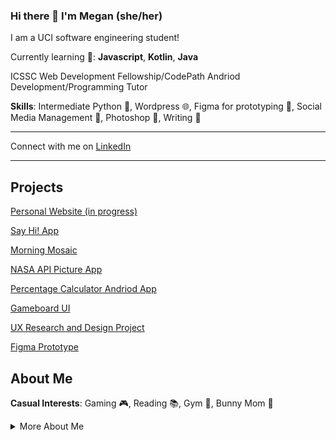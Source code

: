 ### Hi there 👋 I'm Megan (she/her)
I am a UCI software engineering student!

Currently learning 🌱: **Javascript**, **Kotlin**, **Java**

ICSSC Web Development Fellowship/CodePath Andriod Development/Programming Tutor

**Skills**: Intermediate Python :snake:, Wordpress 🌐, Figma for prototyping :art:,
Social Media Management 📱, Photoshop 🎨, Writing 📝

-----------------------------------------------------

Connect with me on [LinkedIn](https://www.linkedin.com/in/megan-santagata-aba682208/)

-----------------------------------------------------

## Projects  
[Personal Website (in progress)](https://megsanta.github.io/)

[Say Hi! App](https://github.com/MegSanta/PreworkAND102)

[Morning Mosaic](https://github.com/AND101-THE-GIRLS/MORNING_MOSAIC)

[NASA API Picture App](https://github.com/MegSanta/NASAApiProject)

[Percentage Calculator Andriod App](https://github.com/MegSanta/PercentageCalculator)

[Gameboard UI](https://github.com/MegSanta/TicTacToe)

[UX Research and Design Project](https://uxfol.io/p/4fd6ec7f/03d3353f)  

[Figma Prototype](https://www.figma.com/file/UCpJGnSs6hcFc5eH9FCdKs/INF-132-Project?type=design&node-id=14-3) 

## About Me  
**Casual Interests**: Gaming 🎮, Reading 📚, Gym 💪, Bunny Mom 🐰

<details>
  <summary>More About Me</summary>
  
  I have a BA in Psychological Science with a Minor in Digital Information Systems. I am currently completing a second BS in Software Engineering. I enjoy data and automation projects. I have done some cool data projects in R that I will upload... eventually.
  
  Thanks for checking out my page ❤️
  
</details>

